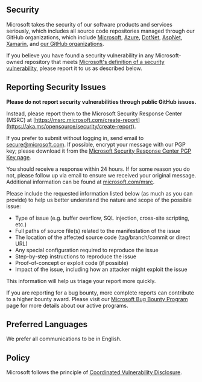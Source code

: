 <!-- BEGIN MICROSOFT SECURITY.MD V0.0.8 BLOCK -->

## Security

Microsoft takes the security of our software products and services seriously, which includes all source code
repositories managed through our GitHub organizations, which include [Microsoft](https://github.com/microsoft),
[Azure](https://github.com/Azure), [DotNet](https://github.com/dotnet), [AspNet](https://github.com/aspnet),
[Xamarin](https://github.com/xamarin), and [our GitHub organizations](https://opensource.microsoft.com/).

If you believe you have found a security vulnerability in any Microsoft-owned repository that meets
[Microsoft's definition of a security vulnerability](https://aka.ms/opensource/security/definition), please report it to
us as described below.

## Reporting Security Issues

**Please do not report security vulnerabilities through public GitHub issues.**

Instead, please report them to the Microsoft Security Response Center (MSRC) at
[https://msrc.microsoft.com/create-report](https://aka.ms/opensource/security/create-report).

If you prefer to submit without logging in, send email to [secure@microsoft.com](mailto:secure@microsoft.com). If
possible, encrypt your message with our PGP key; please download it from the
[Microsoft Security Response Center PGP Key page](https://aka.ms/opensource/security/pgpkey).

You should receive a response within 24 hours. If for some reason you do not, please follow up via email to ensure we
received your original message. Additional information can be found at
[microsoft.com/msrc](https://aka.ms/opensource/security/msrc).

Please include the requested information listed below (as much as you can provide) to help us better understand the
nature and scope of the possible issue:

- Type of issue (e.g. buffer overflow, SQL injection, cross-site scripting, etc.)
- Full paths of source file(s) related to the manifestation of the issue
- The location of the affected source code (tag/branch/commit or direct URL)
- Any special configuration required to reproduce the issue
- Step-by-step instructions to reproduce the issue
- Proof-of-concept or exploit code (if possible)
- Impact of the issue, including how an attacker might exploit the issue

This information will help us triage your report more quickly.

If you are reporting for a bug bounty, more complete reports can contribute to a higher bounty award. Please visit our
[Microsoft Bug Bounty Program](https://aka.ms/opensource/security/bounty) page for more details about our active
programs.

## Preferred Languages

We prefer all communications to be in English.

## Policy

Microsoft follows the principle of [Coordinated Vulnerability Disclosure](https://aka.ms/opensource/security/cvd).

<!-- END MICROSOFT SECURITY.MD BLOCK -->

